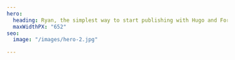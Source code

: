 ```yaml
---
hero:
  heading: Ryan, the simplest way to start publishing with Hugo and Forestry.
  maxWidthPX: "652"
seo:
  image: "/images/hero-2.jpg"

---
```

